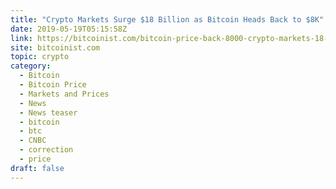 ```yaml
---
title: "Crypto Markets Surge $18 Billion as Bitcoin Heads Back to $8K"
date: 2019-05-19T05:15:58Z
link: https://bitcoinist.com/bitcoin-price-back-8000-crypto-markets-18-billion/?utm_medium=RSS&utm_source=hune
site: bitcoinist.com
topic: crypto
category:
  - Bitcoin
  - Bitcoin Price
  - Markets and Prices
  - News
  - News teaser
  - bitcoin
  - btc
  - CNBC
  - correction
  - price
draft: false
---
```

